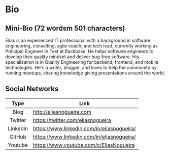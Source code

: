 # Bio

## Mini-Bio (72 wordsm 501 characters)
Elias is an experienced IT professional with a background in software engineering, consulting, agile coach, and tech lead, currently working as Principal Engineer in Test at Backbase. He helps software engineers to develop their quality mindset and deliver bug-free software. His specialization is in Quality Engineering for backend, frontend, and mobile technologies. He's a writer, blogger, and loves to help the community by running meetups, sharing knowledge giving presentations around the world.

## Social Networks
| Type | Link |
|:----:|------|
| Blog | http://eliasnogueira.com |
| Twitter | https://twitter.com/eliasnogueira |
| Linkedin | https://www.linkedin.com/in/eliasnogueira/ |
| GitHub | https://www.linkedin.com/in/eliasnogueira/ |
| Youtube | https://www.youtube.com/c/EliasNogueira |
